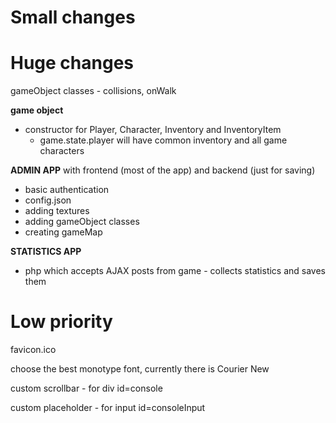 # Small changes

# Huge changes
gameObject classes - collisions, onWalk

**game object**
- constructor for Player, Character, Inventory and InventoryItem
  - game.state.player will have common inventory and all game characters

**ADMIN APP** with frontend (most of the app) and backend (just for saving)
- basic authentication
- config.json
- adding textures
- adding gameObject classes
- creating gameMap

**STATISTICS APP**
- php which accepts AJAX posts from game - collects statistics and saves them

# Low priority
favicon.ico

choose the best monotype font, currently there is Courier New

custom scrollbar - for div id=console

custom placeholder - for input id=consoleInput
